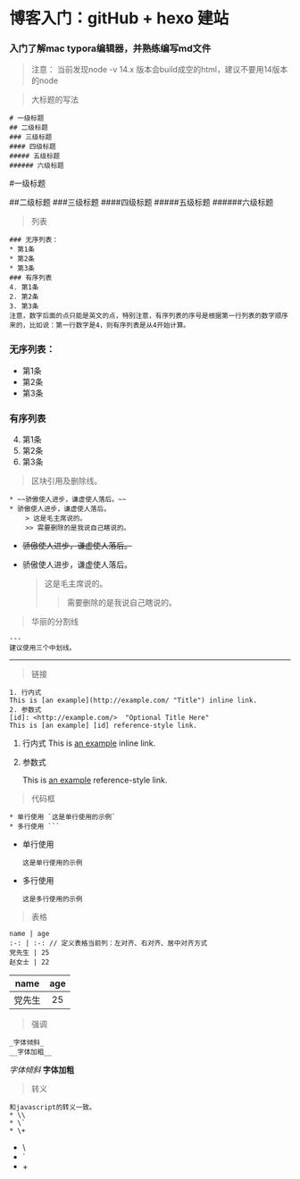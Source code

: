 # 博客入门：gitHub + hexo 建站

### 入门了解mac typora编辑器，并熟练编写md文件

> 注意： 当前发现node -v 14.x 版本会build成空的html，建议不要用14版本的node

> 大标题的写法

```
# 一级标题
## 二级标题
### 三级标题
#### 四级标题
##### 五级标题
###### 六级标题
```

#一级标题

##二级标题
###三级标题
####四级标题
#####五级标题
######六级标题
> 列表  

```
### 无序列表：
* 第1条
* 第2条
* 第3条
### 有序列表
4. 第1条
2. 第2条
3. 第3条
注意，数字后面的点只能是英文的点，特别注意，有序列表的序号是根据第一行列表的数字顺序来的，比如说：第一行数字是4，则有序列表是从4开始计算。
```

### 无序列表：
* 第1条
* 第2条
* 第3条
### 有序列表

4. 第1条
5. 第2条
6. 第3条

> 区块引用及删除线。

``` 
* ~~骄傲使人进步，谦虚使人落后。~~
* 骄傲使人进步，谦虚使人落后。
	> 这是毛主席说的。
    >> 需要删除的是我说自己瞎说的。
```

* ~~骄傲使人进步，谦虚使人落后。~~

* 骄傲使人进步，谦虚使人落后。

  > 这是毛主席说的。
  >
  > >  需要删除的是我说自己瞎说的。

> 华丽的分割线

```	
--- 
建议使用三个中划线。
```
---

> 链接

```	
1. 行内式
This is [an example](http://example.com/ "Title") inline link.
2. 参数式
[id]: <http://example.com/>  "Optional Title Here"
This is [an example] [id] reference-style link.
```

1. 行内式
  This is [an example](http://example.com/ "Title") inline link.

2. 参数式

   This is [an example][id] reference-style link.

   [id]: <http://example.com/>  "Optional Title Here"

> 代码框

```
* 单行使用 `这是单行使用的示例`
* 多行使用 ```
```

* 单行使用 

  `这是单行使用的示例`

* 多行使用

  ```
  这是多行使用的示例
  ```

> 表格

```
name | age
:-: | :-: // 定义表格当前列：左对齐、右对齐、居中对齐方式
党先生 | 25
赵女士 | 22
```

|  name  | age  |
| :----: | :--: |
| 党先生 |  25  |

>强调

```	
_字体倾斜_
__字体加粗__
```

_字体倾斜_
__字体加粗__

> 转义

```	
和javascript的转义一致。
* \\
* \`
* \+
```

* \\
* \`
* \+
